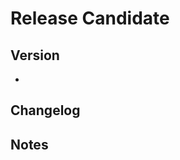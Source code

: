 # Release Candidate

## Version
* <!-- Insert Version Number i.e. 2.1.3, 1.0.0, etc -->

## Changelog
<!-- List of developer orientated changes that go into this release -->
<!-- i.e. -->
<!-- Pull 193 -->
<!-- Issue #200 -->
<!-- etc -->

## Notes
<!-- Misc. notes or caveats related to this release/build -->


<!-- Tag Andy Johnson for review to get final approval on releases -->